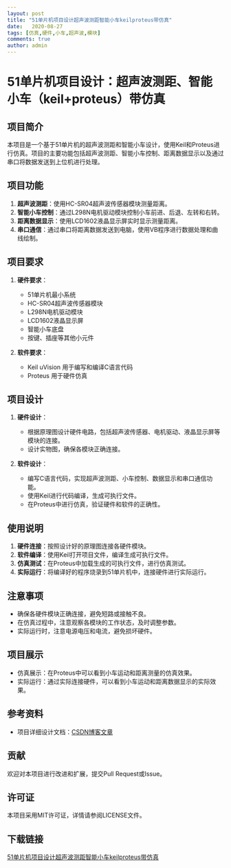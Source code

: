 ```yaml
---
layout: post
title: "51单片机项目设计超声波测距智能小车keilproteus带仿真"
date:   2020-08-27
tags: [仿真,硬件,小车,超声波,模块]
comments: true
author: admin
---
```

# 51单片机项目设计：超声波测距、智能小车（keil+proteus）带仿真

## 项目简介
本项目是一个基于51单片机的超声波测距和智能小车设计，使用Keil和Proteus进行仿真。项目的主要功能包括超声波测距、智能小车控制、距离数据显示以及通过串口将数据发送到上位机进行处理。

## 项目功能
1. **超声波测距**：使用HC-SR04超声波传感器模块测量距离。
2. **智能小车控制**：通过L298N电机驱动模块控制小车前进、后退、左转和右转。
3. **距离数据显示**：使用LCD1602液晶显示屏实时显示测量距离。
4. **串口通信**：通过串口将距离数据发送到电脑，使用VB程序进行数据处理和曲线绘制。

## 项目要求
1. **硬件要求**：
   - 51单片机最小系统
   - HC-SR04超声波传感器模块
   - L298N电机驱动模块
   - LCD1602液晶显示屏
   - 智能小车底盘
   - 按键、插座等其他小元件

2. **软件要求**：
   - Keil uVision 用于编写和编译C语言代码
   - Proteus 用于硬件仿真

## 项目设计
1. **硬件设计**：
   - 根据原理图设计硬件电路，包括超声波传感器、电机驱动、液晶显示屏等模块的连接。
   - 设计实物图，确保各模块正确连接。

2. **软件设计**：
   - 编写C语言代码，实现超声波测距、小车控制、数据显示和串口通信功能。
   - 使用Keil进行代码编译，生成可执行文件。
   - 在Proteus中进行仿真，验证硬件和软件的正确性。

## 使用说明
1. **硬件连接**：按照设计好的原理图连接各硬件模块。
2. **软件编译**：使用Keil打开项目文件，编译生成可执行文件。
3. **仿真测试**：在Proteus中加载生成的可执行文件，进行仿真测试。
4. **实际运行**：将编译好的程序烧录到51单片机中，连接硬件进行实际运行。

## 注意事项
- 确保各硬件模块正确连接，避免短路或接触不良。
- 在仿真过程中，注意观察各模块的工作状态，及时调整参数。
- 实际运行时，注意电源电压和电流，避免损坏硬件。

## 项目展示
- 仿真展示：在Proteus中可以看到小车运动和距离测量的仿真效果。
- 实际运行：通过实际连接硬件，可以看到小车运动和距离数据显示的实际效果。

## 参考资料
- 项目详细设计文档：[CSDN博客文章](https://blog.csdn.net/mbs520/article/details/106599219)

## 贡献
欢迎对本项目进行改进和扩展，提交Pull Request或Issue。

## 许可证
本项目采用MIT许可证，详情请参阅LICENSE文件。

## 下载链接

[51单片机项目设计超声波测距智能小车keilproteus带仿真](https://pan.quark.cn/s/3a1a65519da1)